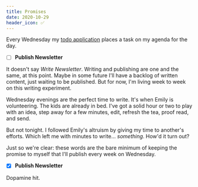 ```yaml
---
title: Promises
date: 2020-10-29
header_icon: ✅
---
```


Every Wednesday my [todo application][] places a task on my agenda for the day.

- [ ] **Publish Newsletter**

It doesn't say _Write Newsletter_.
Writing and publishing are one and the same, at this point.
Maybe in some future I'll have a backlog of written content, just waiting to be published.
But for now, I'm living week to week on this writing experiment.

Wednesday evenings are the perfect time to write.
It's when Emily is volunteering.
The kids are already in bed.
I've got a solid hour or two to play with an idea, step away for a few minutes, edit, refresh the tea, proof read, and send.

But not tonight.
I followed Emily's altruism by giving my time to another's efforts.
Which left me with minutes to write... _something_. How'd it turn out?

Just so we're clear: these words are the bare minimum of keeping the promise to myself that I'll publish every week on Wednesday.

- [x] **Publish Newsletter**

Dopamine hit.

[todo application]: https://culturedcode.com/things/
